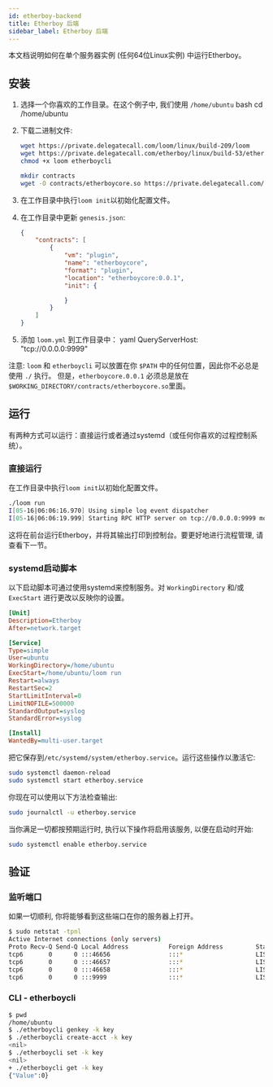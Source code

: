 ```yaml
---
id: etherboy-backend
title: Etherboy 后端
sidebar_label: Etherboy 后端
---
```

本文档说明如何在单个服务器实例 (任何64位Linux实例) 中运行Etherboy。

## 安装

1. 选择一个你喜欢的工作目录。在这个例子中, 我们使用 `/home/ubuntu` 
        bash
        cd /home/ubuntu

2. 下载二进制文件:
    
    ```bash
    wget https://private.delegatecall.com/loom/linux/build-209/loom
    wget https://private.delegatecall.com/etherboy/linux/build-53/etherboycli
    chmod +x loom etherboycli
    
    mkdir contracts
    wget -O contracts/etherboycore.so https://private.delegatecall.com/etherboy/linux/build-53/etherboycore.0.0.1
    ```

3. 在工作目录中执行`loom init`以初始化配置文件。
4. 在工作目录中更新 `genesis.json`:
    
    ```json
    {
        "contracts": [
            {
                "vm": "plugin",
                "name": "etherboycore",
                "format": "plugin",
                "location": "etherboycore:0.0.1",
                "init": {
    
                }
            }
        ]
    }
    ```

5. 添加 `loom.yml` 到工作目录中： 
        yaml
        QueryServerHost: "tcp://0.0.0.0:9999"

注意: `loom` 和 `etherboycli` 可以放置在你 `$PATH` 中的任何位置，因此你不必总是使用 `./` 执行。 但是，`etherboycore.0.0.1` 必须总是放在`$WORKING_DIRECTORY/contracts/etherboycore.so`里面。

## 运行

有两种方式可以运行：直接运行或者通过systemd（或任何你喜欢的过程控制系统）。

### 直接运行

在工作目录中执行`loom init`以初始化配置文件。

```bash
./loom run
I[05-16|06:06:16.970] Using simple log event dispatcher
I[05-16|06:06:19.999] Starting RPC HTTP server on tcp://0.0.0.0:9999 module=query-server
```

这将在前台运行Etherboy，并将其输出打印到控制台。要更好地进行流程管理, 请查看下一节。

### systemd启动脚本

以下启动脚本可通过使用systemd来控制服务。对 `WorkingDirectory` 和/或 `ExecStart` 进行更改以反映你的设置。

```ini
[Unit]
Description=Etherboy
After=network.target

[Service]
Type=simple
User=ubuntu
WorkingDirectory=/home/ubuntu
ExecStart=/home/ubuntu/loom run
Restart=always
RestartSec=2
StartLimitInterval=0
LimitNOFILE=500000
StandardOutput=syslog
StandardError=syslog

[Install]
WantedBy=multi-user.target
```

把它保存到`/etc/systemd/system/etherboy.service`。运行这些操作以激活它:

```bash
sudo systemctl daemon-reload
sudo systemctl start etherboy.service
```

你现在可以使用以下方法检查输出:

```bash
sudo journalctl -u etherboy.service
```

当你满足一切都按预期运行时, 执行以下操作将启用该服务, 以便在启动时开始:

```bash
sudo systemctl enable etherboy.service
```

## 验证

### 监听端口

如果一切顺利, 你将能够看到这些端口在你的服务器上打开。

```bash
$ sudo netstat -tpnl
Active Internet connections (only servers)
Proto Recv-Q Send-Q Local Address           Foreign Address         State       PID/Program name
tcp6       0      0 :::46656                :::*                    LISTEN      14327/loom
tcp6       0      0 :::46657                :::*                    LISTEN      14327/loom
tcp6       0      0 :::46658                :::*                    LISTEN      14327/loom
tcp6       0      0 :::9999                 :::*                    LISTEN      14327/loom
```

### CLI - etherboycli

```bash
$ pwd
/home/ubuntu
$ ./etherboycli genkey -k key
$ ./etherboycli create-acct -k key
<nil>
$ ./etherboycli set -k key
<nil>
+ ./etherboycli get -k key
{"Value":0}
```